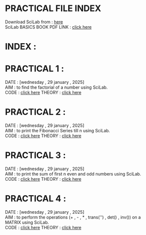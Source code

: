 # PRACTICAL FILE INDEX

Download SciLab from : [here](https://www.scilab.org/)  
SciLab BASICS BOOK PDF LINK : [click here](https://github.com/manakcodes/Probability-Statistics-And-Linear-Programming-Lab-SEM4/blob/8e940ca6e638556e40e302c4d498f6cb4a936069/SciLabBasics.pdf)

# INDEX : 


# PRACTICAL 1 : 
DATE : [wednesday , 29 january , 2025]   
AIM : to find the factorial of a number using SciLab.  
CODE : [click here](https://github.com/manakcodes/Probability-Statistics-And-Linear-Programming-Lab-SEM4/blob/bf0a17dfc085d2b36020be2bf315ee0bc6d4c2ea/PRACTICAL_1_Factorial.sce)
THEORY : [click here](https://github.com/manakcodes/Probability-Statistics-And-Linear-Programming-Lab-SEM4/blob/e5b8598354251f7517c5a7c4b357d8ebfad213f9/PRACTICAL_1_THEORY.pdf)  

# PRACTICAL 2 :
DATE : [wednesday , 29 january , 2025]  
AIM : to print the Fibonacci Series till n using SciLab.  
CODE : [click here](https://github.com/manakcodes/Probability-Statistics-And-Linear-Programming-Lab-SEM4/blob/bf0a17dfc085d2b36020be2bf315ee0bc6d4c2ea/PRACTICAL_2_FibonacciSeries.sce) 
THEORY : [click here](https://github.com/manakcodes/Probability-Statistics-And-Linear-Programming-Lab-SEM4/blob/f02c6130dcdd1359a6fa42884166bebfe30e92d8/PRACTICAL_2_THEORY.pdf)  

# PRACTICAL 3 :
DATE : [wednesday , 29 january , 2025]  
AIM : to print the sum of first n even and odd numbers using SciLab.  
CODE : [click here](https://github.com/manakcodes/Probability-Statistics-And-Linear-Programming-Lab-SEM4/blob/bf0a17dfc085d2b36020be2bf315ee0bc6d4c2ea/PRACTICAL_3_EvenOddSum.sce)
THEORY : [click here](https://github.com/manakcodes/Probability-Statistics-And-Linear-Programming-Lab-SEM4/blob/140cbc456d06df2cd42982284d5523d6549cb9ea/PRACTICAL_3_THEORY.pdf)

# PRACTICAL 4 : 
DATE : [wednesday , 29 january , 2025]  
AIM : to perform the operations (+ , - , * , trans('') , det() , inv()) on a MATRIX using SciLab.  
CODE : [click here](https://github.com/manakcodes/Probability-Statistics-And-Linear-Programming-Lab-SEM4/blob/bf0a17dfc085d2b36020be2bf315ee0bc6d4c2ea/PRACTICAL_4_MatrixOperations.sce) 
THEORY : [click here](https://github.com/manakcodes/Probability-Statistics-And-Linear-Programming-Lab-SEM4/blob/e637ebe5f48e3e87535b7eb0b1f608cab308c9f7/PRACTICAL_4_THEORY.pdf)
